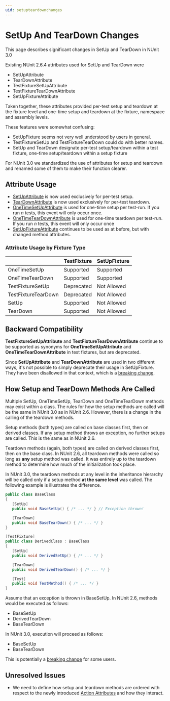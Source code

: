 ```yaml
---
uid: setupteardownchanges
---
```


# SetUp And TearDown Changes

This page describes significant changes in SetUp and TearDown in NUnit 3.0

Existing NUnit 2.6.4 attributes used for SetUp and TearDown were

* SetUpAttribute
* TearDownAttribute
* TestFixtureSetUpAttribute
* TestFixtureTearDownAttribute
* SetUpFixtureAttribute

Taken together, these attributes provided per-test setup and teardown at the fixture level and one-time setup and teardown at the fixture, namespace and assembly levels.

These features were somewhat confusing:

* SetUpFixture seems not very well understood by users in general.
* TestFixtureSetUp and TestFixtureTearDown could do with better names.
* SetUp and TearDown designate per-test setup/teardown within a test fixture, one-time setup/teardown within a setup fixture

For NUnit 3.0 we standardized the use of attributes for setup and teardown and renamed some of them to make their function clearer.

## Attribute Usage

* [SetUpAttribute](xref:setup-attribute) is now used exclusively for per-test setup.
* [TearDownAttribute](xref:teardown-attribute) is now used exclusively for per-test teardown.
* [OneTimeSetUpAttribute](xref:onetimesetup-attribute) is used for one-time setup per test-run. If you run _n_ tests, this event will only occur once.
* [OneTimeTearDownAttribute](xref:onetimeteardown-attribute) is used for one-time teardown per test-run. If you run _n_ tests, this event will only occur once
* [SetUpFixtureAttribute](xref:setupfixture-attribute) continues to be used as at before, but with changed method attributes.

### Attribute Usage by Fixture Type

|                     | TestFixture  | SetUpFixture |
|---------------------|--------------|--------------|
| OneTimeSetUp        |  Supported   |  Supported   |
| OneTimeTearDown     |  Supported   |  Supported   |
| TestFixtureSetUp    |  Deprecated  | Not Allowed  |
| TestFixtureTearDown |  Deprecated  | Not Allowed  |
| SetUp               |  Supported   | Not Allowed  |
| TearDown            |  Supported   | Not Allowed  |

## Backward Compatibility

**TestFixtureSetUpAttribute** and **TestFixtureTearDownAttribute** continue to be supported as synonyms for **OneTimeSetUpAttribute** and **OneTimeTearDownAttribute** in test fixtures, but are deprecated.

Since **SetUpAttribute** and **TearDownAttribute** are used in two different ways, it's not possible to simply deprecate their usage in SetUpFixture. They have been disallowed in that context, which is a [breaking change](xref:breakingchanges).

## How Setup and TearDown Methods Are Called

Multiple SetUp, OneTimeSetUp, TearDown and OneTimeTearDown methods may exist within a class. The rules for how the setup methods are called will be the same in NUnit 3.0 as in NUnit 2.6. However, there is a change in the calling of the teardown methods.

Setup methods (both types) are called on base classes first, then on derived classes. If any setup method throws an exception, no further setups are called. This is the same as in NUnit 2.6.

Teardown methods (again, both types) are called on derived classes first, then on the base class. In NUnit 2.6, all teardown methods were called so long as **any** setup method was called. It was entirely up to the teardown method to determine how much of the initialization took place.

In NUnit 3.0, the teardown methods at any level in the inheritance hierarchy will be called only if a setup method **at the same level** was called. The following example is illustrates the difference.

```csharp
public class BaseClass
{
   [SetUp]
   public void BaseSetUp() { /* ... */ } // Exception thrown!

   [TearDown]
   public void BaseTearDown() { /* ... */ }
}

[TestFixture]
public class DerivedClass : BaseClass
{
   [SetUp]
   public void DerivedSetUp() { /* ... */ }

   [TearDown]
   public void DerivedTearDown() { /* ... */ }

   [Test]
   public void TestMethod() { /* ... */ }
}
```

Assume that an exception is thrown in BaseSetUp. In NUnit 2.6, methods would be executed as follows:

* BaseSetUp
* DerivedTearDown
* BaseTearDown

In NUnit 3.0, execution will proceed as follows:

* BaseSetUp
* BaseTearDown

This is potentially a [breaking change](xref:breakingchanges) for some users.

## Unresolved Issues

* We need to define how setup and teardown methods are ordered with respect to the newly introduced [Action Attributes](xref:ActionAttributes) and how they interact.
